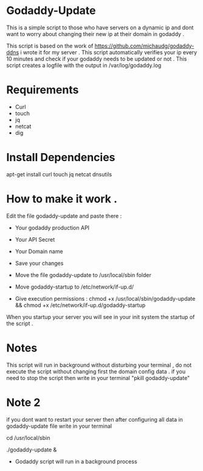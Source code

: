 # Godaddy-Update

This is a simple script to those who have servers on a dynamic ip and
dont want to worry about changing their new ip at their domain in godaddy .

This script is based on the work of https://github.com/michaudg/godaddy-ddns
i wrote it for my server .
This script automatically verifies your ip every 10 minutes and check if your
godaddy needs to be updated or not .
This script creates a logfile with the output in /var/log/godaddy.log

# Requirements

- Curl
- touch
- jq
- netcat
- dig

# Install Dependencies
apt-get install curl touch jq netcat dnsutils

# How to make it work .
Edit the file godaddy-update and paste there : 
- Your godaddy production API
- Your API Secret
- Your Domain name

- Save your changes

- Move the file godaddy-update to /usr/local/sbin folder

- Move godaddy-startup to /etc/network/if-up.d/

- Give execution permissions : chmod +x /usr/local/sbin/godaddy-update && chmod +x /etc/network/if-up.d/godaddy-startup

When you startup your server you will see in your init system 
the startup of the script .

# Notes
This script will run in background without disturbing your terminal , do not execute the script without 
changing first the domain config data .
if you need to stop the script then write in your terminal "pkill godaddy-update"


# Note 2
if you dont want to restart your server then after configuring all data in godaddy-update file write in your terminal

cd /usr/local/sbin

./godaddy-update &

- Godaddy script will run in a background process

